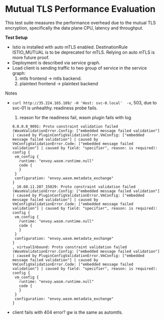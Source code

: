 # Mutual TLS Performance Evaluation

This test suite measures the performance overhead due to the mutual TLS encryption, specifically
the data plane CPU, latency and throughput.

**Test Setup**

- Istio is installed with auto mTLS enabled. DestinationRule ISTIO_MUTUAL is to be deprecated for mTLS.
Relying on auto mTLS is more future proof.
- Deployment is described via service graph.
- Load client is sending traffic to two group of service in the service graph:
  1. mtls frontend -> mtls backend.
  1. plaintext frontend -> plaintext backend


Notes

- `curl http://35.224.165.189/ -H 'Host: svc-0.local'  -v`, 503, due to svc-01 is unhealthy. readiness probe fails.
   1. reason for the readiness fail, wasm plugin fails with log

   ```
   0.0.0.0_9091: Proto constraint validation failed (WasmValidationError.Config: ["embedded message failed validation"] | caused by PluginConfigValidationError.VmConfig: ["embedded message failed validation"] | caused by VmConfigValidationError.Code: ["embedded message failed validation"] | caused by field: "specifier", reason: is required): config {
    vm_config {
      runtime: "envoy.wasm.runtime.null"
      code {
      }
    }
    configuration: "envoy.wasm.metadata_exchange"
  }
  , 10.60.11.207_15029: Proto constraint validation failed (WasmValidationError.Config: ["embedded message failed validation"] | caused by PluginConfigValidationError.VmConfig: ["embedded message failed validation"] | caused by VmConfigValidationError.Code: ["embedded message failed validation"] | caused by field: "specifier", reason: is required): config {
    vm_config {
      runtime: "envoy.wasm.runtime.null"
      code {
      }
    }
    configuration: "envoy.wasm.metadata_exchange"
  }
  , virtualInbound: Proto constraint validation failed (WasmValidationError.Config: ["embedded message failed validation"] | caused by PluginConfigValidationError.VmConfig: ["embedded message failed validation"] | caused by VmConfigValidationError.Code: ["embedded message failed validation"] | caused by field: "specifier", reason: is required): config {
    vm_config {
      runtime: "envoy.wasm.runtime.null"
      code {
      }
    }
    configuration: "envoy.wasm.metadata_exchange"
  }
   ```
- client fails with 404 error? gw is the same as automtls.